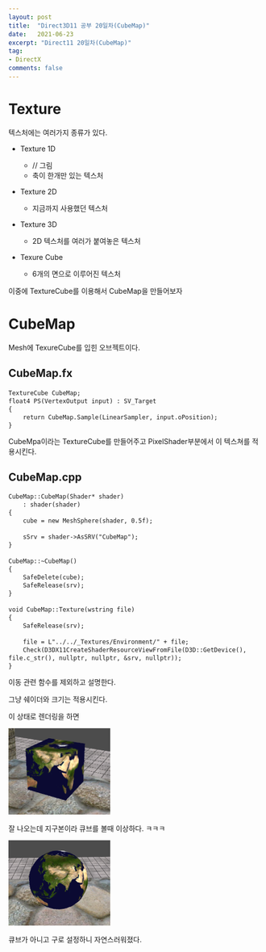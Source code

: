```yaml
---
layout: post
title:  "Direct3D11 공부 20일차(CubeMap)"
date:   2021-06-23
excerpt: "Direct11 20일차(CubeMap)"
tag:
- DirectX
comments: false
---
```


# Texture
텍스처에는 여러가지 종류가 있다.

* Texture 1D
	* // 그림
	* 축이 한개만 있는 텍스처

* Texture 2D
	* 지금까지 사용했던 텍스처

* Texture 3D
	* 2D 텍스처를 여러가 붙여놓은 텍스처

* Texure Cube
	* 6개의 면으로 이루어진 텍스처

이중에 TextureCube를 이용해서 CubeMap을 만들어보자

# CubeMap
Mesh에 TexureCube를 입힌 오브젝트이다.

## CubeMap.fx
```
TextureCube CubeMap;
float4 PS(VertexOutput input) : SV_Target
{
    return CubeMap.Sample(LinearSampler, input.oPosition);
}
```
CubeMpa이라는 TextureCube를 만들어주고 PixelShader부분에서 이 텍스쳐를 적용시킨다.

## CubeMap.cpp
```
CubeMap::CubeMap(Shader* shader)
	: shader(shader)
{
	cube = new MeshSphere(shader, 0.5f);

	sSrv = shader->AsSRV("CubeMap");
}

CubeMap::~CubeMap()
{
	SafeDelete(cube);
	SafeRelease(srv);
}

void CubeMap::Texture(wstring file)
{
	SafeRelease(srv);

	file = L"../../_Textures/Environment/" + file;
	Check(D3DX11CreateShaderResourceViewFromFile(D3D::GetDevice(), file.c_str(), nullptr, nullptr, &srv, nullptr));
}
```
이동 관련 함수를 제외하고 설명한다.

그냥 쉐이더와 크기는 적용시킨다.

이 상태로 렌더링을 하면

<img src = "../assets/img/project/d3dx/day20/cube_map.png" width="40%">

잘 나오는데 지구본이라 큐브를 볼때 이상하다. ㅋㅋㅋ

<img src = "../assets/img/project/d3dx/day20/sphere_map.png" width="40%">

큐브가 아니고 구로 설정하니 자연스러워졌다.
